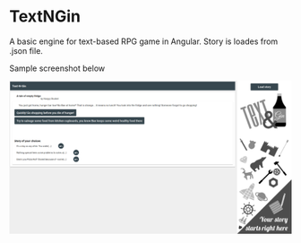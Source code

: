 # TextNGin

A basic engine for text-based RPG game in Angular. Story is loades from .json file.

Sample screenshot below

![](./src/assets/textNGin.png)
